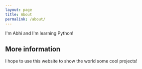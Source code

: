 ```yaml
---
layout: page
title: About
permalink: /about/
---
```

I'm Abhi and I'm learning Python!

## More information

I hope to use this website to show the world some cool projects!
